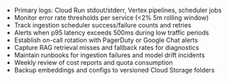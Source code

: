 - Primary logs: Cloud Run stdout/stderr, Vertex pipelines, scheduler jobs
- Monitor error rate thresholds per service (<2% 5m rolling window)
- Track ingestion scheduler success/failure counts and retries
- Alerts when p95 latency exceeds 500ms during low traffic periods
- Establish on-call rotation with PagerDuty or Google Chat alerts
- Capture RAG retrieval misses and fallback rates for diagnostics
- Maintain runbooks for ingestion failures and model drift incidents
- Weekly review of cost reports and quota consumption
- Backup embeddings and configs to versioned Cloud Storage folders

